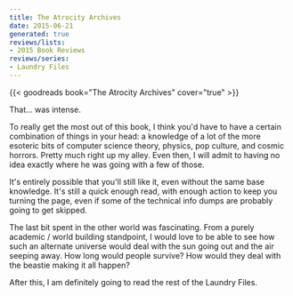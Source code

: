 ```yaml
---
title: The Atrocity Archives
date: 2015-06-21
generated: true
reviews/lists:
- 2015 Book Reviews
reviews/series:
- Laundry Files
---
```

{{< goodreads book="The Atrocity Archives" cover="true" >}}

That... was intense.  

To really get the most out of this book, I think you'd have to have a certain combination of things in your head: a knowledge of a lot of the more esoteric bits of computer science theory, physics, pop culture, and cosmic horrors. Pretty much right up my alley. Even then, I will admit to having no idea exactly where he was going with a few of those.  

<!--more-->

It's entirely possible that you'll still like it, even without the same base knowledge. It's still a quick enough read, with enough action to keep you turning the page, even if some of the technical info dumps are probably going to get skipped.  

The last bit spent in the other world was fascinating. From a purely academic / world building standpoint, I would love to be able to see how such an alternate universe would deal with the sun going out and the air seeping away. How long would people survive? How would they deal with the beastie making it all happen?  

After this, I am definitely going to read the rest of the Laundry Files.


